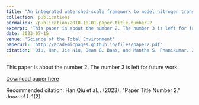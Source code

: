 ```yaml
---
title: "An integrated watershed-scale framework to model nitrogen transport and transformations"
collection: publications
permalink: /publication/2010-10-01-paper-title-number-2
excerpt: 'This paper is about the number 2. The number 3 is left for future work.'
date: 2023-07-15
venue: 'Science of the Total Environment'
paperurl: 'http://academicpages.github.io/files/paper2.pdf'
citation: 'Qiu, Han, Jie Niu, Dean G. Baas, and Mantha S. Phanikumar. 2023. An integrated watershed-scale framework to model nitrogen transport and transformations. Science of The Total Environment 882, 163348. DOI:https://doi.org/10.1016/j.scitotenv.2023.163348. &quot;Paper Title Number 2.&quot; <i>Journal 1</i>. 1(2).'
---
```

This paper is about the number 2. The number 3 is left for future work.

[Download paper here](http://academicpages.github.io/files/paper2.pdf)

Recommended citation: Han Qiu et al.,. (2023). "Paper Title Number 2." <i>Journal 1</i>. 1(2).
